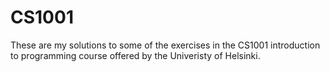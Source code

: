 # CS1001

These are my solutions to some of the exercises in the CS1001 introduction to programming course offered by the Univeristy of Helsinki. 


